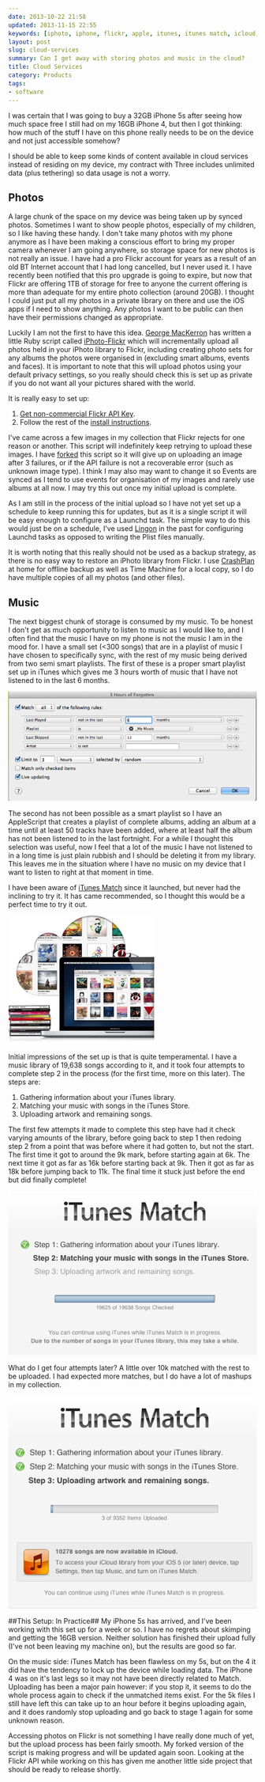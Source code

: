 ```yaml
---
date: 2013-10-22 21:58
updated: 2013-11-15 22:55
keywords: [iphoto, iphone, flickr, apple, itunes, itunes match, icloud, applescript]
layout: post
slug: cloud-services
summary: Can I get away with storing photos and music in the cloud?
title: Cloud Services
category: Products
tags: 
- software
---
```


I was certain that I was going to buy a 32GB iPhone 5s after seeing how much space free I still had on my 16GB iPhone 4, but then I got thinking: how much of the stuff I have on this phone really needs to be on the device and not just accessible somehow?

<!--more-->

I should be able to keep some kinds of content available in cloud services instead of residing on my device, my contract with Three includes unlimited data (plus tethering) so data usage is not a worry.

## Photos ##
A large chunk of the space on my device was being taken up by synced photos. Sometimes I want to show people photos, especially of my children, so I like having these handy. I don't take many photos with my phone anymore as I have been making a conscious effort to bring my proper camera whenever I am going anywhere, so storage space for new photos is not really an issue. I have had a pro Flickr account for years as a result of an old BT Internet account that I had long cancelled, but I never used it. I have recently been notified that this pro upgrade is going to expire, but now that Flickr are offering 1TB of storage for free to anyone the current offering is more than adequate for my entire photo collection (around 20GB). I thought I could just put all my photos in a private library on there and use the iOS apps if I need to show anything. Any photos I want to be public can then have their permissions changed as appropriate. 

Luckily I am not the first to have this idea. [George MacKerron](http://mackerron.com/ "George MacKerron | About me")  has written a little Ruby script called [iPhoto-Flickr](https://github.com/jawj/iphoto-flickr "jawj/iphoto-flickr · GitHub") which will incrementally upload all photos held in your iPhoto library to Flickr, including creating photo sets for any albums the photos were organised in (excluding smart albums, events and faces). It is important to note that this will upload photos using your default privacy settings, so you really should check this is set up as private if you do not want all your pictures shared with the world. 

It is really easy to set up: 

1. [Get non-commercial Flickr API Key](http://www.flickr.com/services/apps/create/apply "API Key Request").
2. Follow the rest of the [install instructions](https://github.com/jawj/iphoto-flickr/blob/master/README.md "iphoto-flickr/README.md at master · jawj/iphoto-flickr · GitHub"). 

I've came across a few images in my collection that Flickr rejects for one reason or another. This script will indefinitely keep retrying to upload these images. I have [forked](https://github.com/dhutchison/iphoto-flickr "iphoto-flickr fork") this script so it will give up on uploading an image after 3 failures, or if the API failure is not a recoverable error (such as unknown image type). I think I may also may want to change it so Events are synced as I tend to use events for organisation of my images and rarely use albums at all now. I may try this out once my initial upload is complete.

As I am still in the process of the initial upload so I have not yet set up a schedule to keep running this for updates, but as it is a single script it will be easy enough to configure as a Launchd task. The simple way to do this would just be on a schedule, I've used [Lingon](http://www.peterborgapps.com/lingon/ "Lingon - Peter Borg Apps") in the past for configuring Launchd tasks as opposed to writing the Plist files manually.

It is worth noting that this really should not be used as a backup strategy, as there is no easy way to restore an iPhoto library from Flickr. I use [CrashPlan](https://www.crashplan.com "CrashPlan") at home for offline backup as well as Time Machine for a local copy, so I do have multiple copies of all my photos (and other files).

## Music ##
 The next biggest chunk of storage is consumed by my music. To be honest I don't get as much opportunity to listen to music as I would like to, and I often find that the music I have on my phone is not the music I am in the mood for. I have a small set (<300 songs) that are in a playlist of music I have chosen to specifically sync, with the rest of my music being derived from two semi smart playlists. The first of these is a proper smart playlist set up in iTunes which gives me 3 hours worth of music that I have not listened to in the last 6 months. 
 
 ![Image](/images/cloud_services/3_Hours_of_Forgotten.png "3 hours of forgotten smart playlist")
 
 The second has not been possible as a smart playlist so I have an AppleScript that creates a playlist of complete albums, adding an album at a time until at least 50 tracks have been added, where at least half the album has not been listened to in the last fortnight. For a while I thought this selection was useful, now I feel that a lot of the music I have not listened to in a long time is just plain rubbish and I should be deleting it from my library. This leaves me in the situation where I have no music on my device that I want to listen to right at that moment in time. 
 
I have been aware of [iTunes Match][1]  since it launched, but never had the inclining to try it. It has came recommended, so I thought this would be a perfect time to try it out. 

![Image](/images/cloud_services/match_in_icloud.jpg "iTunes Match")

Initial impressions of the set up is that is quite temperamental. I have a music library of 19,638 songs according to it, and it took four attempts to complete step 2 in the process (for the first time, more on this later). The steps are:

1. Gathering information about your iTunes library.
2. Matching your music with songs in the iTunes Store.
3. Uploading artwork and remaining songs.

The first few attempts it made to complete this step have had it check varying amounts of the library, before going back to step 1 then redoing step 2 from a point that was before where it had gotten to, but not the start. The first time it got to around the 9k mark, before starting again at 6k. The next time it got as far as 16k before starting back at 9k. Then it got as far as 18k before jumping back to 11k. The final time it stuck just before the end but did finally complete!

![Image](/images/cloud_services/iTunes_match_step2.png "iTunes Match Stuck on Step 2")

What do I get four attempts later? A little over 10k matched with the rest to be uploaded. I had expected more matches, but I do have a lot of mashups in my collection. 

![Image](/images/cloud_services/iTunes_match_step3.png "iTunes Match Uploading")

##This Setup: In Practice##
My iPhone 5s has arrived, and I've been working with this set up for a week or so. I have no regrets about skimping and getting the 16GB version. Neither solution has finished their upload fully (I've not been leaving my machine on), but the results are good so far. 

On the music side: iTunes Match has been flawless on my 5s, but on the 4 it did have the tendency to lock up the device while loading data. The iPhone 4 was on it's last legs so it may not have been directly related to Match. Uploading has been a major pain however: if you stop it, it seems to do the whole process again to check if the unmatched items exist. For the 5k files I still have left this can take up to an hour before it begins uploading again, and it does randomly stop uploading and go back to stage 1 again for some unknown reason.

Accessing photos on Flickr is not something I have really done much of yet, but the upload process has been fairly smooth. My forked version of the script is making progress and will be updated again soon. Looking at the Flickr API while working on this has given me another little side project that should be ready to release shortly. 

[1]: http://www.apple.com/uk/itunes/itunes-match/ "Apple (United Kingdom) - iTunes - Match"
